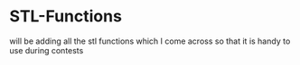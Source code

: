 # STL-Functions
will be adding all the stl functions which I come across so that it is handy to use during contests
